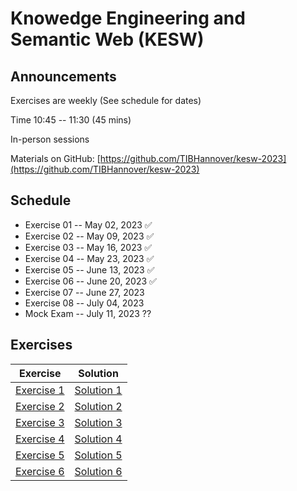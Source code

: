 # Knowedge Engineering and Semantic Web (KESW)


## Announcements
Exercises are weekly (See schedule for dates)

Time 10:45 -- 11:30 (45 mins)

In-person sessions

Materials on GitHub: [https://github.com/TIBHannover/kesw-2023](https://github.com/TIBHannover/kesw-2023)

## Schedule 
* Exercise 01 	    -- May 02, 2023     ✅
* Exercise 02 	    -- May 09, 2023     ✅
* Exercise 03 	    -- May 16, 2023     ✅
* Exercise 04 	    -- May 23, 2023     ✅
* Exercise 05 	    -- June 13, 2023    ✅
* Exercise 06 	    -- June 20, 2023    ✅
* Exercise 07 	    -- June 27, 2023
* Exercise 08 	    -- July 04, 2023
* Mock Exam 	    -- July 11, 2023   ??


## Exercises

| Exercise | Solution |
|:--------:|:--------:|
|[Exercise 1](https://tibhannover.github.io/kesw-2023/exercises/Session_01.pdf) | [Solution 1](https://tibhannover.github.io/kesw-2023/solutions/Solution_01.pdf)|
|[Exercise 2](https://tibhannover.github.io/kesw-2023/exercises/Session_02.pdf) | [Solution 2](https://tibhannover.github.io/kesw-2023/solutions/Solution_02.pdf)|
|[Exercise 3](https://tibhannover.github.io/kesw-2023/exercises/Session_03.pdf) | [Solution 3](https://tibhannover.github.io/kesw-2023/solutions/Solution_03.pdf)|
|[Exercise 4](https://tibhannover.github.io/kesw-2023/exercises/Session_04.pdf) | [Solution 4](https://tibhannover.github.io/kesw-2023/solutions/Solution_04.pdf)|
|[Exercise 5](https://tibhannover.github.io/kesw-2023/exercises/Session_05.pdf) | [Solution 5](https://tibhannover.github.io/kesw-2023/solutions/Solution_05.pdf)|
|[Exercise 6](https://tibhannover.github.io/kesw-2023/exercises/Session_06.pdf) | [Solution 6](https://media.giphy.com/media/1naXqFmZMHs6n1EXwe/giphy.gif)|